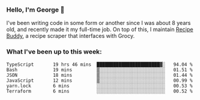 ### Hello, I'm George 👋

I've been writing code in some form or another since I was about 8 years old, and recently made it my full-time job. On top of this, I maintain [Recipe Buddy](https://github.com/georgegebbett/recipe-buddy), a recipe scraper that interfaces with Grocy.  

<!--
**georgegebbett/georgegebbett** is a ✨ _special_ ✨ repository because its `README.md` (this file) appears on your GitHub profile.

Here are some ideas to get you started:

- 🔭 I’m currently working on ...
- 🌱 I’m currently learning ...
- 👯 I’m looking to collaborate on ...
- 🤔 I’m looking for help with ...
- 💬 Ask me about ...
- 📫 How to reach me: ...
- 😄 Pronouns: ...
- ⚡ Fun fact: ...
-->

### What I've been up to this week:
<!--START_SECTION:waka-->

```text
TypeScript       19 hrs 46 mins  ███████████████████████▓░   94.04 %
Bash             19 mins         ▒░░░░░░░░░░░░░░░░░░░░░░░░   01.51 %
JSON             18 mins         ▒░░░░░░░░░░░░░░░░░░░░░░░░   01.44 %
JavaScript       12 mins         ▒░░░░░░░░░░░░░░░░░░░░░░░░   00.99 %
yarn.lock        6 mins          ░░░░░░░░░░░░░░░░░░░░░░░░░   00.53 %
Terraform        6 mins          ░░░░░░░░░░░░░░░░░░░░░░░░░   00.52 %
```

<!--END_SECTION:waka-->

